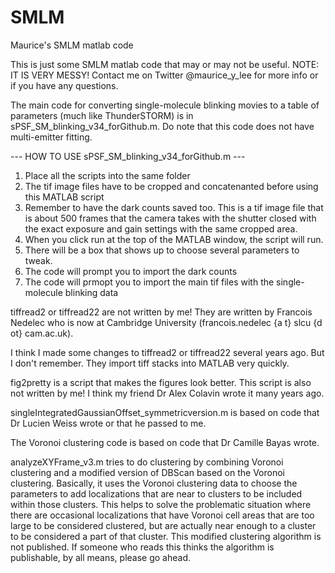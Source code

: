 # SMLM
Maurice's SMLM matlab code

This is just some SMLM matlab code that may or may not be useful.
NOTE: IT IS VERY MESSY!
Contact me on Twitter @maurice_y_lee for more info or if you have any questions.

The main code for converting single-molecule blinking movies to a table of parameters (much like ThunderSTORM) is in sPSF_SM_blinking_v34_forGithub.m. Do note that this code does not have multi-emitter fitting.

--- HOW TO USE sPSF_SM_blinking_v34_forGithub.m ---
1. Place all the scripts into the same folder
2. The tif image files have to be cropped and concatenanted before using this MATLAB script
3. Remember to have the dark counts saved too. This is a tif image file that is about 500 frames that the camera takes with the shutter closed with the exact exposure and gain settings with the same cropped area.
4. When you click run at the top of the MATLAB window, the script will run.
5. There will be a box that shows up to choose several parameters to tweak.
6. The code will prompt you to import the dark counts
7. The code will prmopt you to import the main tif files with the single-molecule blinking data

tiffread2 or tiffread22 are not written by me!
They are written by Francois Nedelec who is now at Cambridge University (francois.nedelec {a t} slcu {d ot} cam.ac.uk).

I think I made some changes to tiffread2 or tiffread22 several years ago. But I don't remember.
They import tiff stacks into MATLAB very quickly.

fig2pretty is a script that makes the figures look better. This script is also not written by me! I think my friend Dr Alex Colavin wrote it many years ago.

singleIntegratedGaussianOffset_symmetricversion.m is based on code that Dr Lucien Weiss wrote or that he passed to me.

The Voronoi clustering code is based on code that Dr Camille Bayas wrote.

analyzeXYFrame_v3.m tries to do clustering by combining Voronoi clustering and a modified version of DBScan based on the Voronoi clustering. Basically, it uses the Voronoi clustering data to choose the parameters to add localizations that are near to clusters to be included within those clusters. This helps to solve the problematic situation where there are occasional localizations that have Voronoi cell areas that are too large to be considered clustered, but are actually near enough to a cluster to be considered a part of that cluster. This modified clustering algorithm is not published. If someone who reads this thinks the algorithm is publishable, by all means, please go ahead.

